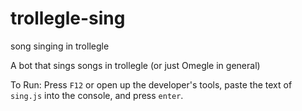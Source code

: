 # trollegle-sing
song singing in trollegle

A bot that sings songs in trollegle (or just Omegle in general)

To Run: Press `F12` or open up the developer's tools, paste the text of `sing.js` into the console, and press `enter`.
